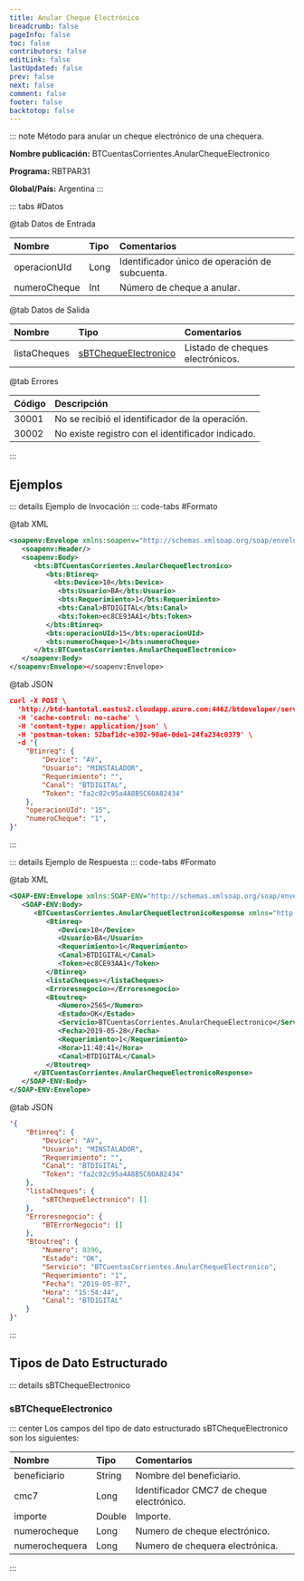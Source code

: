 ```yaml
---
title: Anular Cheque Electrónico
breadcrumb: false
pageInfo: false
toc: false
contributors: false
editLink: false
lastUpdated: false
prev: false
next: false
comment: false
footer: false
backtotop: false
---
```


<!-- ABRE DATOS DEL MÉTODO -->
::: note Método para anular un cheque electrónico de una chequera.

**Nombre publicación:** BTCuentasCorrientes.AnularChequeElectronico

**Programa:** RBTPAR31

**Global/País:** Argentina
:::
<!-- CIERRA DATOS DEL MÉTODO -->

<!-- ABRE TABLA DE DATOS -->
::: tabs #Datos 

@tab Datos de Entrada

Nombre | Tipo | Comentarios
:--------- | :--------- | :---------
operacionUId | Long | Identificador único de operación de subcuenta.
numeroCheque | Int | Número de cheque a anular.

@tab Datos de Salida

Nombre | Tipo | Comentarios
:--------- | :----------- | :-----------
listaCheques | [sBTChequeElectronico](#sbtchequeelectronico) | Listado de cheques electrónicos.

@tab Errores

Código | Descripción
:--------- | :-----------
30001 | No se recibió el identificador de la operación. 
30002 | No existe registro con el identificador indicado. 
::: 
<!-- CIERRA TABLA DE DATOS -->

## **Ejemplos**

<!-- ABRE EJEMPLO DE INVOCACIÓN -->
::: details Ejemplo de Invocación 
::: code-tabs #Formato

@tab XML
```xml
<soapenv:Envelope xmlns:soapenv="http://schemas.xmlsoap.org/soap/envelope/" xmlns:bts="http://uy.com.dlya.bantotal/BTSOA/">
   <soapenv:Header/>
   <soapenv:Body>
      <bts:BTCuentasCorrientes.AnularChequeElectronico>
         <bts:Btinreq>
           <bts:Device>10</bts:Device>
            <bts:Usuario>BA</bts:Usuario>
            <bts:Requerimiento>1</bts:Requerimiento>
            <bts:Canal>BTDIGITAL</bts:Canal>
            <bts:Token>ec8CE93AA1</bts:Token>
         </bts:Btinreq>
         <bts:operacionUId>15</bts:operacionUId>
         <bts:numeroCheque>1</bts:numeroCheque>
      </bts:BTCuentasCorrientes.AnularChequeElectronico>
   </soapenv:Body>
</soapenv:Envelope></soapenv:Envelope>
```

@tab JSON
```json
curl -X POST \
  'http://btd-bantotal.eastus2.cloudapp.azure.com:4462/btdeveloper/servlet/com.dlya.bantotal.odwsbt_BTCuentasCorrientes_v1?AnularChequeElectronico' \
  -H 'cache-control: no-cache' \
  -H 'content-type: application/json' \
  -H 'postman-token: 52baf1dc-e302-90a6-0de1-24fa234c0379' \
  -d '{
	"Btinreq": {
		"Device": "AV",
		"Usuario": "MINSTALADOR",
		"Requerimiento": "",
		"Canal": "BTDIGITAL",
		"Token": "fa2c02c95a4A8B5C60A82434"
	},
	"operacionUId": "15",
	"numeroCheque": "1",
}'
```
:::
<!-- CIERRA EJEMPLO DE INVOCACIÓN -->

<!-- ABRE EJEMPLO DE RESPUESTA -->
::: details Ejemplo de Respuesta 
::: code-tabs #Formato

@tab XML
```xml
<SOAP-ENV:Envelope xmlns:SOAP-ENV="http://schemas.xmlsoap.org/soap/envelope/" xmlns:xsd="http://www.w3.org/2001/XMLSchema" xmlns:SOAP-ENC="http://schemas.xmlsoap.org/soap/encoding/" xmlns:xsi="http://www.w3.org/2001/XMLSchema-instance">
   <SOAP-ENV:Body>
      <BTCuentasCorrientes.AnularChequeElectronicoResponse xmlns="http://uy.com.dlya.bantotal/BTSOA/">
         <Btinreq>
            <Device>10</Device>
            <Usuario>BA</Usuario>
            <Requerimiento>1</Requerimiento>
            <Canal>BTDIGITAL</Canal>
            <Token>ec8CE93AA1</Token>
         </Btinreq>
         <listaCheques></listaCheques>
         <Erroresnegocio></Erroresnegocio>
         <Btoutreq>
            <Numero>2565</Numero>
            <Estado>OK</Estado>
            <Servicio>BTCuentasCorrientes.AnularChequeElectronico</Servicio>
            <Fecha>2019-05-28</Fecha>
            <Requerimiento>1</Requerimiento>
            <Hora>11:40:41</Hora>
            <Canal>BTDIGITAL</Canal>
         </Btoutreq>
      </BTCuentasCorrientes.AnularChequeElectronicoResponse>
   </SOAP-ENV:Body>
</SOAP-ENV:Envelope>
```

@tab JSON
```json
'{
	"Btinreq": {
		"Device": "AV",
		"Usuario": "MINSTALADOR",
		"Requerimiento": "",
		"Canal": "BTDIGITAL",
		"Token": "fa2c02c95a4A8B5C60A82434"
	},
	"listaCheques": {
        "sBTChequeElectronico": []
    },
    "Erroresnegocio": {
        "BTErrorNegocio": []
    },
    "Btoutreq": {
        "Numero": 8396,
        "Estado": "OK",
        "Servicio": "BTCuentasCorrientes.AnularChequeElectronico",
        "Requerimiento": "1",
        "Fecha": "2019-05-07",
        "Hora": "15:54:44",
        "Canal": "BTDIGITAL"
    }
}'
```
::: 
<!-- CIERRA EJEMPLO DE RESPUESTA -->

## **Tipos de Dato Estructurado**

<!-- ABRE SDT -->
::: details sBTChequeElectronico  

### sBTChequeElectronico

::: center 
Los campos del tipo de dato estructurado sBTChequeElectronico son los siguientes: 

Nombre | Tipo | Comentarios 
:--------- | :----------- | :----------- 
beneficiario | String | Nombre del beneficiario. 
cmc7 | Long | Identificador CMC7 de cheque electrónico.
importe | Double | Importe. 
numerocheque | Long | Numero de cheque electrónico. 
numerochequera | Long | Numero de chequera electrónica. 
:::
<!-- CIERRA SDT -->